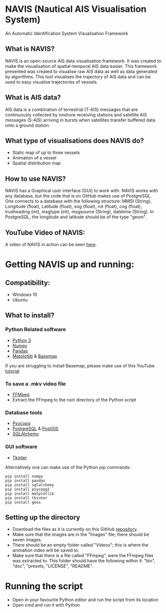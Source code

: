 # NAVIS (Nautical AIS Visualisation System)
An Automatic Identification System Visualisation Framework

## What is NAVIS?
NAVIS is an open-source AIS data visualisation framework. It was created to make the visualisation of spatial-temporal AIS data easier.
This framework presented was created to visualise raw AIS data as well as data generated by algorithms.
This tool visualises the trajectory of AIS data and can be used to easy visualise trajectories of vessels.

## What is AIS data?
AIS data is a combination of terrestrial (T-AIS) messages that are continuously collected by onshore receiving stations and satellite AIS messages (S-AIS) arriving in bursts when satellites transfer buffered data onto a ground station.

## What type of visualisations does NAVIS do?
- Static map of up to three vessels
- Animation of a vessel
- Spatial distribution map

## How to use NAVIS?
NAVIS has a Graphical user interface (GUI) to work with. NAVIS works with any database, but the code that is on GitHub makes use of PostgreSQL. One connects to a database with the following structure: MMSI (String), Longitude (float), Latitude (float), sog (float), rot (float), cog (float), trueheading (int), msgtype (int), msgsource (String), datetime (String). In PostgreSQL, the longitude and latitude should be of the type "geom".

## YouTube Video of NAVIS:
A video of NAVIS in action can be seen [here](https://www.youtube.com/watch?v=FfBeTMqRXUw&feature=youtu.be).

# Getting NAVIS up and running:
## Compatibility:
- Windows 10
- Ubuntu 
## What to install?
### Python Related software
- [Python 3](https://www.python.org/downloads/)
- [Numpy](https://numpy.org/)
- [Pandas](https://pandas.pydata.org/)
- [Matplotlib](https://matplotlib.org/users/installing.html) & [Basemap](https://matplotlib.org/basemap/)

If you are struggling to install Basemap, please make use of this YouTube [tutorial](https://youtu.be/mXR47qiTdWQ)

### To save a .mkv video file
- [FFMpeg](https://www.ffmpeg.org/download.html)
- Extract the FFmpeg to the root directory of the Python script
### Database tools
- [Psycopg](http://initd.org/psycopg/download/)
- [PostgreSQL](https://www.postgresql.org/download/) & [PostGIS](https://postgis.net/install/)
- [SQLAlchemy](https://www.sqlalchemy.org/download.html)

### GUI software
- [Tkinter](https://tkdocs.com/tutorial/install.html)

Alternatively one can make use of the Python pip commands:
~~~~
pip install numpy
pip install pandas
pip install sqlalchemy
pip install psycopg2
pip install matplotlib
pip install tkinter
pip install geos
~~~~

## Setting up the directory
- Download the files as it is currently on this GitHub [repository](https://github.com/cnburger/navis).
- Make sure that the images are in the "Ïmages" file; there should be seven images.
- There should be an empty folder called "Videos"; this is where the animation video will be saved to.
- Make sure that there is a file called "FFmpeg", were the FFmpeg files was extracted to. This folder should have the following within it: "bin", "doc", "presets, "LICENSE", "README".

# Running the script
- Open in your favourite Python editor and run the script from its location
- Open cmd and run it with Python


